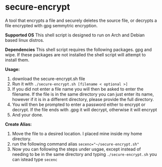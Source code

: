 # secure-encrypt
A tool that encrypts a file and securely deletes the source file, or decrypts a file encrypted with gpg semmytric encryption.

**Supported OS**
This shell script is designed to run on Arch and Debian based linux distros.

**Dependencies**
This shell script requires the following packages. gpg and wipe. If these packages are not installed the shell script will attempt to install them.

**Usage:**
1. download the secure-encrypt.sh file
2. Run it with `./secure-encrypt.sh [filename < optional >]`
3. If you did not enter a file name you will then be asked to enter the filename. If the file is in the same directory you can just enter its name, however if it is in a different directory, please provide the full directory.
4. You will then be prompted to enter a password either to encrypt or decrypt. If the file ends with .gpg it will decrypt, otherwise it will encrypt
5. And your done.

**Create Alias:**
1. Move the file to a desired location. I placed mine inside my home directory.
2. run the following command alias `secenc="~/secure-encrypt.sh"`
3. Now you can following the steps under usgae, except instead of needing to be in the same directory and typing `./secure-encrypt.sh` you can istead type `secenc`
